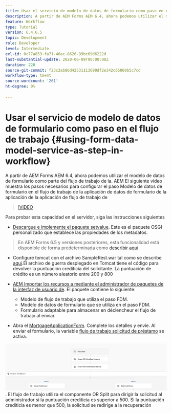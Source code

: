 ```yaml
---
title: Usar el servicio de modelo de datos de formulario como paso en el flujo de trabajo
description: A partir de AEM Forms AEM 6.4, ahora podemos utilizar el modelo de datos de formulario como parte del flujo de trabajo de la. AEM El siguiente vídeo explica los pasos necesarios para configurar el paso Modelo de datos de formulario en Flujo de trabajo de la aplicación de datos de formulario de la aplicación de.
feature: Workflow
type: Tutorial
version: 6.4,6.5
topic: Development
role: Developer
level: Intermediate
exl-id: 0c77a853-fa71-46ac-8626-99bc69d6222d
last-substantial-update: 2020-06-09T00:00:00Z
duration: 220
source-git-commit: f23c2ab86d42531113690df2e342c65060b5c7cd
workflow-type: tm+mt
source-wordcount: '261'
ht-degree: 0%

---
```


# Usar el servicio de modelo de datos de formulario como paso en el flujo de trabajo {#using-form-data-model-service-as-step-in-workflow}

A partir de AEM Forms AEM 6.4, ahora podemos utilizar el modelo de datos de formulario como parte del flujo de trabajo de la. AEM El siguiente vídeo muestra los pasos necesarios para configurar el paso Modelo de datos de formulario en el flujo de trabajo de la aplicación de datos de formulario de la aplicación de la aplicación de flujo de trabajo de


>[!VIDEO](https://video.tv.adobe.com/v/21719?quality=12&learn=on)

Para probar esta capacidad en el servidor, siga las instrucciones siguientes
* [Descargue e implemente el paquete setvalue](/help/forms/assets/common-osgi-bundles/SetValueApp.core-1.0-SNAPSHOT.jar). Este es el paquete OSGI personalizado que establece las propiedades de los metadatos.
>En AEM Forms 6.5 y versiones posteriores, esta funcionalidad está disponible de forma predeterminada como [describir aquí](form-data-model-service-as-step-in-aem65-workflow-video-use.md)

* Configure tomcat con el archivo SampleRest.war tal como se describe [aquí](https://experienceleague.adobe.com/docs/experience-manager-learn/forms/ic-print-channel-tutorial/introduction.html).El archivo de guerra desplegado en Tomcat tiene el código para devolver la puntuación crediticia del solicitante. La puntuación de crédito es un número aleatorio entre 200 y 800

* [AEM Importar los recursos a mediante el administrador de paquetes de la interfaz de usuario de](assets/invoke-fdm-as-service-step.zip). El paquete contiene lo siguiente:

   * Modelo de flujo de trabajo que utiliza el paso FDM.
   * Modelo de datos de formulario que se utiliza en el paso FDM.
   * Formulario adaptable para almacenar en déclencheur el flujo de trabajo al enviar.
* Abra el [MortgageApplicationForm](http://localhost:4502/content/dam/formsanddocuments/loanapplication/jcr:content?wcmmode=disabled). Complete los detalles y envíe. Al enviar el formulario, la variable [flujo de trabajo solicitud de préstamo](http://http://localhost:4502/editor.html/conf/global/settings/workflow/models/LoanApplication2.html) se activa.

![ workflow ](assets/fdm-as-service-step-workflow.PNG).
El flujo de trabajo utiliza el componente OR Split para dirigir la solicitud al administrador si la puntuación crediticia es superior a 500. Si la puntuación crediticia es menor que 500, la solicitud se redirige a la recuperación
